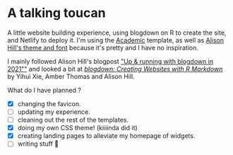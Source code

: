 # A talking toucan
A little website building experience, using blogdown on R to create the site, and Netlify to deploy it. I'm using the [Academic](https://academic-demo.netlify.app/) template, as well as [Alison Hill's theme and font](https://github.com/rbind/apreshill) because it's pretty and I have no inspiration.

I mainly followed Alison Hill's blogpost ["Up & running with blogdown in 2021""](https://alison.rbind.io/post/new-year-new-blogdown/) and looked a bit at [*blogdown: Creating Websites with R Markdown*](https://bookdown.org/yihui/blogdown/) by Yihui Xie, Amber Thomas and Alison Hill.

What do I have planned ?

- [x] changing the favicon.
- [ ] updating my experience.
- [ ] cleaning out the rest of the templates.
- [x] doing my own CSS theme! (kiiiinda did it)
- [x] creating landing pages to alleviate my homepage of widgets.
- [ ] writing stuff 😬
